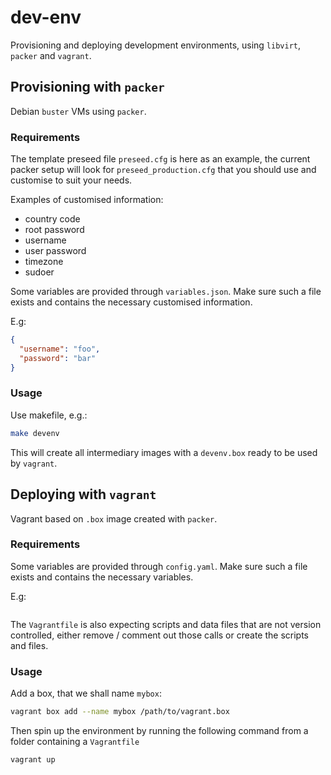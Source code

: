 # dev-env

Provisioning and deploying development environments, using `libvirt`, `packer`
and `vagrant`.

## Provisioning with `packer`

Debian `buster` VMs using `packer`.

### Requirements

The template preseed file `preseed.cfg` is here as an example, the current
packer setup will look for `preseed_production.cfg` that you should use and
customise to suit your needs.

Examples of customised information:
  - country code
  - root password
  - username
  - user password
  - timezone
  - sudoer

Some variables are provided through `variables.json`. Make sure such a file 
exists and contains the necessary customised information.

E.g:
```json
{
  "username": "foo",
  "password": "bar"
}

```

### Usage

Use makefile, e.g.:

```bash
make devenv
```

This will create all intermediary images with a `devenv.box` ready to be used
by `vagrant`.

## Deploying with `vagrant`

Vagrant based on `.box` image created with `packer`.

### Requirements

Some variables are provided through `config.yaml`. Make sure such a file exists
and contains the necessary variables.

E.g:
```yaml
```

The `Vagrantfile` is also expecting scripts and data files that are not version
controlled, either remove / comment out those calls or create the scripts and
files.

### Usage

Add a box, that we shall name `mybox`:

```bash
vagrant box add --name mybox /path/to/vagrant.box
```

Then spin up the environment by running the following command from a folder
containing a `Vagrantfile`

```bash
vagrant up
```
